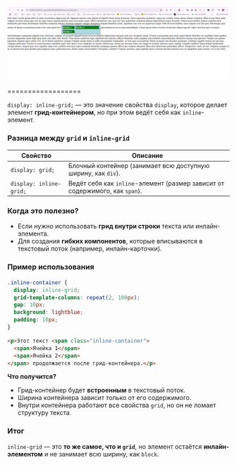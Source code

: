 ![](_md_img/flow_images/flow%202025-02-26-15-25-30.png)

==================

`display: inline-grid;` — это значение свойства `display`, которое делает элемент **грид-контейнером**, но при этом ведёт себя как `inline`-элемент.

### Разница между `grid` и `inline-grid`
| Свойство | Описание |
|----------|-----------|
| `display: grid;` | Блочный контейнер (занимает всю доступную ширину, как `div`). |
| `display: inline-grid;` | Ведёт себя как `inline`-элемент (размер зависит от содержимого, как `span`). |

### Когда это полезно?
- Если нужно использовать **грид внутри строки** текста или инлайн-элемента.
- Для создания **гибких компонентов**, которые вписываются в текстовый поток (например, инлайн-карточки).

### Пример использования
```css
.inline-container {
  display: inline-grid;
  grid-template-columns: repeat(2, 100px);
  gap: 10px;
  background: lightblue;
  padding: 10px;
}
```
```html
<p>Этот текст <span class="inline-container">
  <span>Ячейка 1</span>
  <span>Ячейка 2</span>
</span> продолжается после грид-контейнера.</p>
```
**Что получится?**  
- Грид-контейнер будет **встроенным** в текстовый поток.
- Ширина контейнера зависит только от его содержимого.
- Внутри контейнера работают все свойства `grid`, но он не ломает структуру текста.

### Итог
`inline-grid` — это **то же самое, что и `grid`**, но элемент остаётся **инлайн-элементом** и не занимает всю ширину, как `block`.